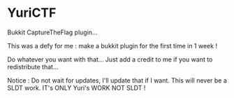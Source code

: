 YuriCTF
==============

Bukkit CaptureTheFlag plugin...

This was a defy for me : make a bukkit plugin for the first time in 1 week !

Do whatever you want with that... Just add a credit to me if you want to redistribute that...


Notice :
Do not wait for updates, I'll update that if I want.
This will never be a SLDT work.
IT's ONLY Yuri's WORK NOT SLDT !